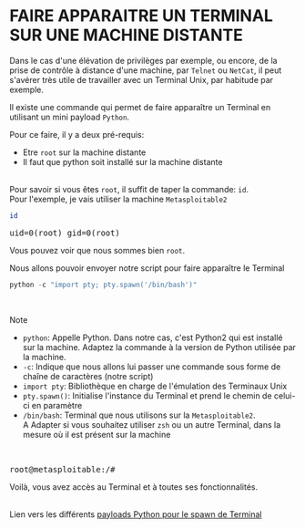 # FAIRE APPARAITRE UN TERMINAL SUR UNE MACHINE DISTANTE

Dans le cas d'une élévation de privilèges par exemple, ou encore, de la prise de contrôle à distance d'une machine, par `Telnet` ou `NetCat`, il peut s'avérer très utile de travailler avec un Terminal Unix, par habitude par exemple.

Il existe une commande qui permet de faire apparaître un Terminal en utilisant un mini payload `Python`.

Pour ce faire, il y a deux pré-requis:
- Etre `root` sur la machine distante
- Il faut que python soit installé sur la machine distante

<br>Pour savoir si vous êtes `root`, il suffit de taper la commande: `id`. 
<br>Pour l'exemple, je vais utiliser la machine `Metasploitable2`

```bash
id
```
<pre>
uid=0(root) gid=0(root)
</pre>

Vous pouvez voir que nous sommes bien `root`.

Nous allons pouvoir envoyer notre script pour faire apparaître le Terminal

```python
python -c "import pty; pty.spawn('/bin/bash')"
```

<br>

> [!NOTE]
> - `python`: Appelle Python. Dans notre cas, c'est Python2 qui est installé sur la machine. Adaptez la commande à la version de Python utilisée par la machine.
> - `-c`: Indique que nous allons lui passer une commande sous forme de chaîne de caractères (notre script)
> - `import pty`: Bibliothèque en charge de l'émulation des Terminaux Unix
> - `pty.spawn()`: Initialise l'instance du Terminal et prend le chemin de celui-ci en paramètre
> - `/bin/bash`: Terminal que nous utilisons sur la `Metasploitable2`.
> <br>A Adapter si vous souhaitez utiliser `zsh` ou un autre Terminal, dans la mesure où il est présent sur la machine

<br>

<pre>
root@metasploitable:/#
</pre>

Voilà, vous avez accès au Terminal et à toutes ses fonctionnalités.

<br>Lien vers les différents [payloads Python pour le spawn de Terminal](https://gtfobins.github.io/gtfobins/python/#suid)

